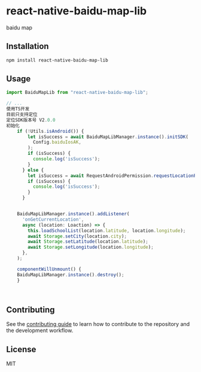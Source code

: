 # react-native-baidu-map-lib

baidu map

## Installation

```sh
npm install react-native-baidu-map-lib
```

## Usage

```js
import BaiduMapLib from "react-native-baidu-map-lib";

// ...
使用TS开发
目前只支持定位
定位SDK版本号 V2.0.0
初始化
    if (!Utils.isAndroid()) {
        let isSuccess = await BaiduMapLibManager.instance().initSDK(
          Config.baiduIosAK,
        );
        if (isSuccess) {
          console.log('isSuccess');
        }
      } else {
        let isSuccess = await RequestAndroidPermission.requestLocationPermission();
        if (isSuccess) {
          console.log('isSuccess');
        }
      }


    BaiduMapLibManager.instance().addListener(
      'onGetCurrentLocation',
      async (location: Loaction) => {
        this.loadSchoolList(location.latitude, location.longitude);
        await Storage.setCity(location.city);
        await Storage.setLatitude(location.latitude);
        await Storage.setLongitude(location.longitude);
      },
    );

    componentWillUnmount() {
    BaiduMapLibManager.instance().destroy();
    }

    
```

## Contributing

See the [contributing guide](CONTRIBUTING.md) to learn how to contribute to the repository and the development workflow.

## License

MIT
